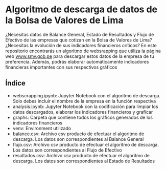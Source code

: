 # Algoritmo de descarga de datos de la Bolsa de Valores de Lima
¿Necesitas datos de Balance General, Estado de Resultados y Flujo de Efectivo de las empresas que cotizan en la Bolsa de Valores de Lima? ¿Necesitas la evolución de sus indicadores financieros críticos?
En este repositorio encontrarás un algoritmo de websrapping que utiliza la página web www.smv.gob.pe para descargar estos datos de la empresa de tu preferencia. Además, podrás elaborar automáticamente indicadores financieras importantes con sus respectivos gráficos

## Índice
- webscrapping.ipynb: Jupyter Notebook con el algoritmo de descarga. Solo debes incluir el nombre de la empresa en la función respectiva
- analysis.ipynb: Jupyter Notebook con la codificación para limpiar los datos descargados, elaborar los indicadores financieros y graficar
- graphs: Carpeta que contiene todos los gráficos generados de los indicadores financieros
- venv: Environment utilizado
- balance.csv: Archivo csv producto de efectuar el algoritmo de descarga. Los datos son correspondientes al Balance General
- flujo.csv: Archivo csv producto de efectuar el algoritmo de descarga. Los datos son correspondientes al Flujo de Efectivo
- resultados.csv: Archivo csv producto de efectuar el algoritmo de descarga. Los datos son correspondientes al Estado de Resultados
